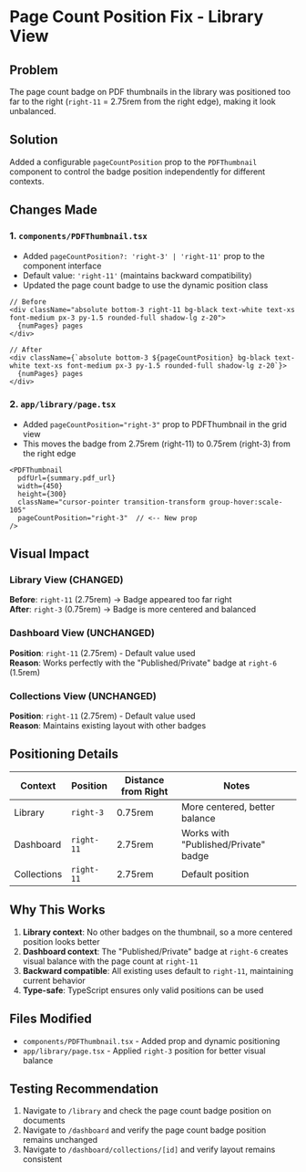 # Page Count Position Fix - Library View

## Problem
The page count badge on PDF thumbnails in the library was positioned too far to the right (`right-11` = 2.75rem from the right edge), making it look unbalanced.

## Solution
Added a configurable `pageCountPosition` prop to the `PDFThumbnail` component to control the badge position independently for different contexts.

## Changes Made

### 1. `components/PDFThumbnail.tsx`
- Added `pageCountPosition?: 'right-3' | 'right-11'` prop to the component interface
- Default value: `'right-11'` (maintains backward compatibility)
- Updated the page count badge to use the dynamic position class

```tsx
// Before
<div className="absolute bottom-3 right-11 bg-black text-white text-xs font-medium px-3 py-1.5 rounded-full shadow-lg z-20">
  {numPages} pages
</div>

// After
<div className={`absolute bottom-3 ${pageCountPosition} bg-black text-white text-xs font-medium px-3 py-1.5 rounded-full shadow-lg z-20`}>
  {numPages} pages
</div>
```

### 2. `app/library/page.tsx`
- Added `pageCountPosition="right-3"` prop to PDFThumbnail in the grid view
- This moves the badge from 2.75rem (right-11) to 0.75rem (right-3) from the right edge

```tsx
<PDFThumbnail
  pdfUrl={summary.pdf_url}
  width={450}
  height={300}
  className="cursor-pointer transition-transform group-hover:scale-105"
  pageCountPosition="right-3"  // <-- New prop
/>
```

## Visual Impact

### Library View (CHANGED)
**Before**: `right-11` (2.75rem) → Badge appeared too far right  
**After**: `right-3` (0.75rem) → Badge is more centered and balanced

### Dashboard View (UNCHANGED)
**Position**: `right-11` (2.75rem) - Default value used  
**Reason**: Works perfectly with the "Published/Private" badge at `right-6` (1.5rem)

### Collections View (UNCHANGED)
**Position**: `right-11` (2.75rem) - Default value used  
**Reason**: Maintains existing layout with other badges

## Positioning Details

| Context | Position | Distance from Right | Notes |
|---------|----------|-------------------|-------|
| Library | `right-3` | 0.75rem | More centered, better balance |
| Dashboard | `right-11` | 2.75rem | Works with "Published/Private" badge |
| Collections | `right-11` | 2.75rem | Default position |

## Why This Works

1. **Library context**: No other badges on the thumbnail, so a more centered position looks better
2. **Dashboard context**: The "Published/Private" badge at `right-6` creates visual balance with the page count at `right-11`
3. **Backward compatible**: All existing uses default to `right-11`, maintaining current behavior
4. **Type-safe**: TypeScript ensures only valid positions can be used

## Files Modified
- `components/PDFThumbnail.tsx` - Added prop and dynamic positioning
- `app/library/page.tsx` - Applied `right-3` position for better visual balance

## Testing Recommendation
1. Navigate to `/library` and check the page count badge position on documents
2. Navigate to `/dashboard` and verify the page count badge position remains unchanged
3. Navigate to `/dashboard/collections/[id]` and verify layout remains consistent

